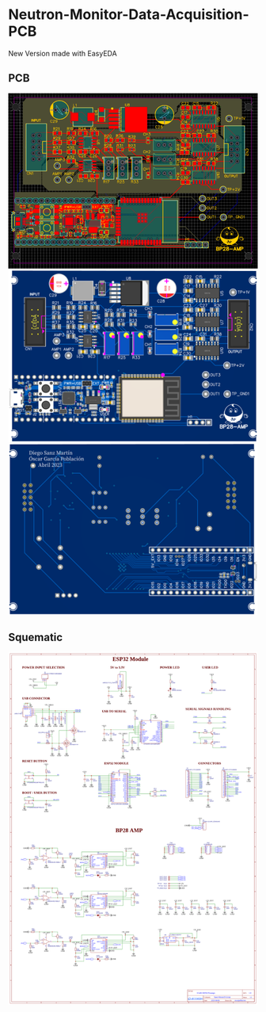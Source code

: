 # Neutron-Monitor-Data-Acquisition-PCB

New Version made with EasyEDA

## PCB

<img src="V2-EasyEDA/images/PCB-EasyEDA.png" width="900px"/>
<img src="V2-EasyEDA/images/render-jlcPCB-top.png" width="900px"/>
<img src="V2-EasyEDA/images/render-jlcPCB-bottom.png" width="900px"/>

## Squematic

![](V2-EasyEDA/images/Schematic-EasyEDA.png)
